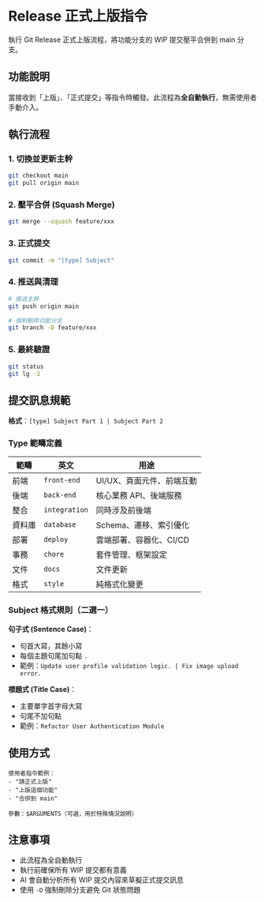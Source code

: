 # Release 正式上版指令

執行 Git Release 正式上版流程，將功能分支的 WIP 提交壓平合併到 main 分支。

## 功能說明

當接收到「上版」、「正式提交」等指令時觸發。此流程為**全自動執行**，無需使用者手動介入。

## 執行流程

### 1. 切換並更新主幹
```bash
git checkout main
git pull origin main
```

### 2. 壓平合併 (Squash Merge)
```bash
git merge --squash feature/xxx
```

### 3. 正式提交
```bash
git commit -m "[type] Subject"
```

### 4. 推送與清理
```bash
# 推送主幹
git push origin main

# 強制刪除功能分支
git branch -D feature/xxx
```

### 5. 最終驗證
```bash
git status
git lg -3
```

## 提交訊息規範

**格式**：`[type] Subject Part 1 | Subject Part 2`

### Type 範疇定義
| 範疇 | 英文 | 用途 |
|------|------|------|
| 前端 | `front-end` | UI/UX、頁面元件、前端互動 |
| 後端 | `back-end` | 核心業務 API、後端服務 |
| 整合 | `integration` | 同時涉及前後端 |
| 資料庫 | `database` | Schema、遷移、索引優化 |
| 部署 | `deploy` | 雲端部署、容器化、CI/CD |
| 事務 | `chore` | 套件管理、框架設定 |
| 文件 | `docs` | 文件更新 |
| 格式 | `style` | 純格式化變更 |

### Subject 格式規則（二選一）

**句子式 (Sentence Case)**：
- 句首大寫，其餘小寫
- 每個主題句尾加句點 `.`
- 範例：`Update user profile validation logic. | Fix image upload error.`

**標題式 (Title Case)**：
- 主要單字首字母大寫
- 句尾不加句點
- 範例：`Refactor User Authentication Module`

## 使用方式

```
使用者指令範例：
- "請正式上版"
- "上版這個功能"
- "合併到 main"

參數：$ARGUMENTS（可選，用於特殊情況說明）
```

## 注意事項

- 此流程為全自動執行
- 執行前確保所有 WIP 提交都有意義
- AI 會自動分析所有 WIP 提交內容來草擬正式提交訊息
- 使用 `-D` 強制刪除分支避免 Git 狀態問題